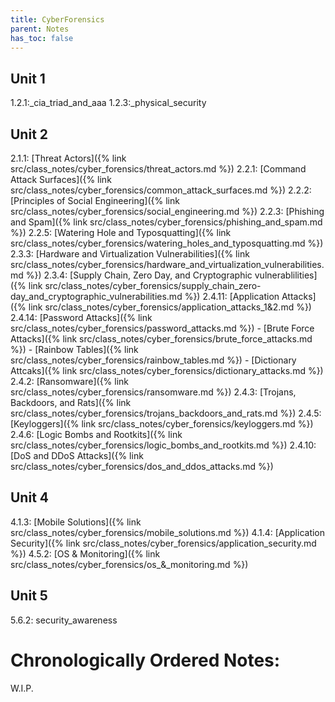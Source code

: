 ```yaml
---
title: CyberForensics
parent: Notes
has_toc: false
---
```


## Unit 1
1.2.1:_cia_triad_and_aaa
1.2.3:_physical_security
## Unit 2
2.1.1:  [Threat Actors]({% link src/class_notes/cyber_forensics/threat_actors.md %})
2.2.1:  [Command Attack Surfaces]({% link src/class_notes/cyber_forensics/common_attack_surfaces.md %})
2.2.2:  [Principles of Social Engineering]({% link src/class_notes/cyber_forensics/social_engineering.md %})
2.2.3:  [Phishing and Spam]({% link src/class_notes/cyber_forensics/phishing_and_spam.md %})
2.2.5:  [Watering Hole and Typosquatting]({% link src/class_notes/cyber_forensics/watering_holes_and_typosquatting.md %})
2.3.3:  [Hardware and Virtualization Vulnerabilities]({% link src/class_notes/cyber_forensics/hardware_and_virtualization_vulnerabilities.md %})
2.3.4:  [Supply Chain, Zero Day, and Cryptographic vulnerablilities]({% link src/class_notes/cyber_forensics/supply_chain_zero-day_and_cryptographic_vulnerabilities.md %})
2.4.11: [Application Attacks]({% link src/class_notes/cyber_forensics/application_attacks_1&2.md %})
2.4.14: [Password Attacks]({% link src/class_notes/cyber_forensics/password_attacks.md %})
      - [Brute Force Attacks]({% link src/class_notes/cyber_forensics/brute_force_attacks.md %})
      - [Rainbow Tables]({% link src/class_notes/cyber_forensics/rainbow_tables.md %})
      - [Dictionary Attcaks]({% link src/class_notes/cyber_forensics/dictionary_attacks.md %})
2.4.2:  [Ransomware]({% link src/class_notes/cyber_forensics/ransomware.md %})
2.4.3:  [Trojans, Backdoors, and Rats]({% link src/class_notes/cyber_forensics/trojans_backdoors_and_rats.md %})
2.4.5:  [Keyloggers]({% link src/class_notes/cyber_forensics/keyloggers.md %})
2.4.6:  [Logic Bombs and Rootkits]({% link src/class_notes/cyber_forensics/logic_bombs_and_rootkits.md %})
2.4.10: [DoS and DDoS Attacks]({% link src/class_notes/cyber_forensics/dos_and_ddos_attacks.md %})
## Unit 4
4.1.3:  [Mobile Solutions]({% link src/class_notes/cyber_forensics/mobile_solutions.md %})
4.1.4:  [Application Security]({% link src/class_notes/cyber_forensics/application_security.md %})
4.5.2:  [OS & Monitoring]({% link src/class_notes/cyber_forensics/os_&_monitoring.md %})
## Unit 5
5.6.2:  security_awareness

# Chronologically Ordered Notes:
W.I.P.


